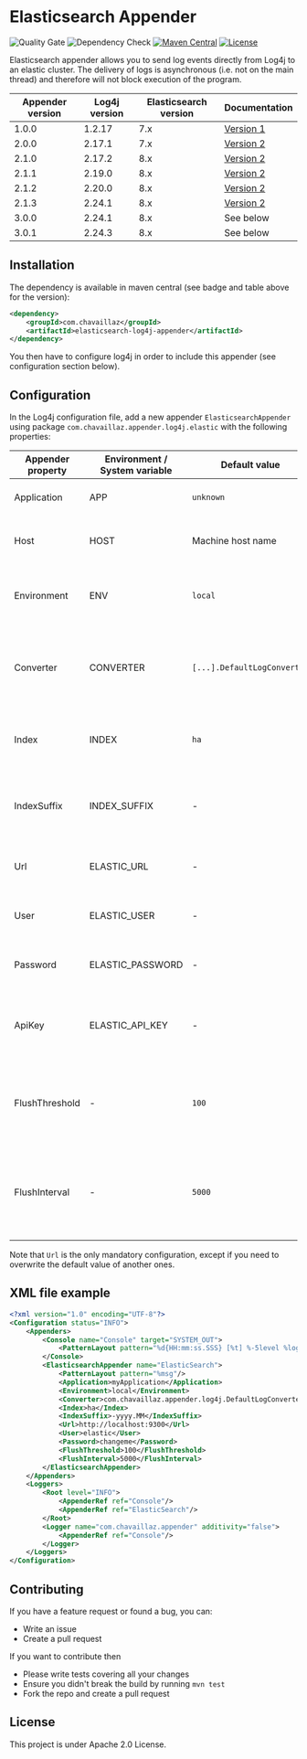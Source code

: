 # Elasticsearch Appender

[v1]: https://github.com/Chavaillaz/elasticsearch-log4j-appender/wiki/Appender-1.x-‐-Log4j-1.x
[v2]: https://github.com/Chavaillaz/elasticsearch-log4j-appender/wiki/Appender-2.x-‐-Log4j-2.x

![Quality Gate](https://github.com/chavaillaz/elasticsearch-log4j-appender/actions/workflows/sonarcloud.yml/badge.svg)
![Dependency Check](https://github.com/chavaillaz/elasticsearch-log4j-appender/actions/workflows/snyk.yml/badge.svg)
[![Maven Central](https://maven-badges.herokuapp.com/maven-central/com.chavaillaz/elasticsearch-log4j-appender/badge.svg)](https://maven-badges.herokuapp.com/maven-central/com.chavaillaz/elasticsearch-log4j-appender)
[![License](https://img.shields.io/badge/License-Apache%202.0-blue.svg)](https://opensource.org/licenses/Apache-2.0)

Elasticsearch appender allows you to send log events directly from Log4j to an elastic cluster. The delivery of logs is
asynchronous (i.e. not on the main thread) and therefore will not block execution of the program.

| Appender version | Log4j version | Elasticsearch version | Documentation   |
|------------------|---------------|-----------------------|-----------------|
| 1.0.0            | 1.2.17        | 7.x                   | [Version 1][v1] |
| 2.0.0            | 2.17.1        | 7.x                   | [Version 2][v2] |
| 2.1.0            | 2.17.2        | 8.x                   | [Version 2][v2] |
| 2.1.1            | 2.19.0        | 8.x                   | [Version 2][v2] |
| 2.1.2            | 2.20.0        | 8.x                   | [Version 2][v2] |
| 2.1.3            | 2.24.1        | 8.x                   | [Version 2][v2] |
| 3.0.0            | 2.24.1        | 8.x                   | See below       |
| 3.0.1            | 2.24.3        | 8.x                   | See below       |

## Installation

The dependency is available in maven central (see badge and table above for the version):

```xml
<dependency>
    <groupId>com.chavaillaz</groupId>
    <artifactId>elasticsearch-log4j-appender</artifactId>
</dependency>
```

You then have to configure log4j in order to include this appender (see configuration section below).

## Configuration

In the Log4j configuration file, add a new appender `ElasticsearchAppender` using package 
`com.chavaillaz.appender.log4j.elastic` with the following properties:

| Appender property | Environment / System variable | Default value               | Description                                                                                                                             |
|-------------------|-------------------------------|-----------------------------|-----------------------------------------------------------------------------------------------------------------------------------------|
| Application       | APP                           | `unknown`                   | The name of the application generating the logs.                                                                                        |
| Host              | HOST                          | Machine host name           | The name of the host on which the application is running.                                                                               |
| Environment       | ENV                           | `local`                     | The name of the environment in which the application is running.                                                                        |
| Converter         | CONVERTER                     | `[...].DefaultLogConverter` | The path of the class used to convert logging events into key/value documents to be stored.                                             |
| Index             | INDEX                         | `ha`                        | The name of the Elasticsearch index to which the documents are sent.                                                                    |
| IndexSuffix       | INDEX_SUFFIX                  | -                           | The suffix added to the index name (using current date) in a format pattern suitable for `DateTimeFormatter`.                           |
| Url               | ELASTIC_URL                   | -                           | The address of Elasticsearch in the format `scheme://host:port`.                                                                        |
| User              | ELASTIC_USER                  | -                           | The username to use as credentials to access Elasticsearch.                                                                             |
| Password          | ELASTIC_PASSWORD              | -                           | The password to use as credentials to access Elasticsearch.                                                                             |
| ApiKey            | ELASTIC_API_KEY               | -                           | The API key (already encoded) to use as credentials to access Elasticsearch.                                                            |
| FlushThreshold    | -                             | `100`                       | The threshold number of messages triggering the transmission of documents to the server.                                                |
| FlushInterval     | -                             | `5000`                      | The time (ms) between two automatic flushes, which are triggering the transmission of logs, even if not reaching the defined threshold. |

Note that `Url` is the only mandatory configuration, except if you need to overwrite the default value of another ones.

## XML file example

```xml
<?xml version="1.0" encoding="UTF-8"?>
<Configuration status="INFO">
    <Appenders>
        <Console name="Console" target="SYSTEM_OUT">
            <PatternLayout pattern="%d{HH:mm:ss.SSS} [%t] %-5level %logger{36} - %msg%n"/>
        </Console>
        <ElasticsearchAppender name="ElasticSearch">
            <PatternLayout pattern="%msg"/>
            <Application>myApplication</Application>
            <Environment>local</Environment>
            <Converter>com.chavaillaz.appender.log4j.DefaultLogConverter</Converter>
            <Index>ha</Index>
            <IndexSuffix>-yyyy.MM</IndexSuffix>
            <Url>http://localhost:9300</Url>
            <User>elastic</User>
            <Password>changeme</Password>
            <FlushThreshold>100</FlushThreshold>
            <FlushInterval>5000</FlushInterval>
        </ElasticsearchAppender>
    </Appenders>
    <Loggers>
        <Root level="INFO">
            <AppenderRef ref="Console"/>
            <AppenderRef ref="ElasticSearch"/>
        </Root>
        <Logger name="com.chavaillaz.appender" additivity="false">
            <AppenderRef ref="Console"/>
        </Logger>
    </Loggers>
</Configuration>
```

## Contributing

If you have a feature request or found a bug, you can:

- Write an issue
- Create a pull request

If you want to contribute then

- Please write tests covering all your changes
- Ensure you didn't break the build by running `mvn test`
- Fork the repo and create a pull request

## License

This project is under Apache 2.0 License.